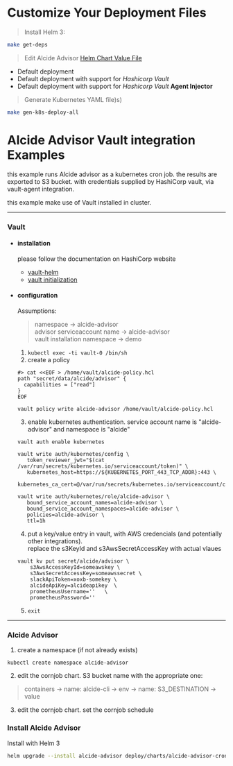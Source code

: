 # Customize Your Deployment Files

 
> Install Helm 3:
  ```bash
  make get-deps
  ```
> Edit Alcide Advisor [Helm Chart Value File](charts/cluster-job/values.yaml)
  * Default deployment
  * Default deployment with support for *Hashicorp Vault*
  * Default deployment with support for *Hashicorp Vault* **Agent Injector**

> Generate Kubernetes YAML file)s)
  ```bash
  make gen-k8s-deploy-all
  ```



# Alcide Advisor Vault integration Examples

this example runs Alcide advisor as a kubernetes cron job.
the results are exported to S3 bucket. with credentials supplied by HashiCorp vault, via vault-agent integration.

this example make use of Vault installed in cluster.

---
### Vault
* #### installation
  please follow the documentation on HashiCorp website
  - [vault-helm](https://github.com/hashicorp/vault-helm)
  - [vault initialization](https://www.vaultproject.io/docs/platform/k8s/helm/run)
* #### configuration
    Assumptions:
    > namespace -> alcide-advisor <br />
    > advisor serviceaccount name -> alcide-advisor <br />
    > vault installation namespace -> demo <br />

  1. `kubectl exec -ti vault-0 /bin/sh`
  2. create a policy
  ```
  #> cat <<EOF > /home/vault/alcide-policy.hcl
  path "secret/data/alcide/advisor" {
    capabilities = ["read"]
  }
  EOF
  ```
  ```
  vault policy write alcide-advisor /home/vault/alcide-policy.hcl
  ```
  3. enable kubernetes authentication. service account name is "alcide-advisor" and namespace is "alcide"
  ```
  vault auth enable kubernetes
  ```
  ```
  vault write auth/kubernetes/config \
     token_reviewer_jwt="$(cat /var/run/secrets/kubernetes.io/serviceaccount/token)" \
     kubernetes_host=https://${KUBERNETES_PORT_443_TCP_ADDR}:443 \
     kubernetes_ca_cert=@/var/run/secrets/kubernetes.io/serviceaccount/ca.crt
  ```
  ```
  vault write auth/kubernetes/role/alcide-advisor \
     bound_service_account_names=alcide-advisor \
     bound_service_account_namespaces=alcide-advisor \
     policies=alcide-advisor \
     ttl=1h
  ```
  4. put a key/value entry in vault, with AWS credencials (and potentially other integrations). <br />
  replace the s3KeyId and s3AwsSecretAccessKey with actual vlaues
  ```
  vault kv put secret/alcide/advisor \
      s3AwsAccessKeyId=someawskey \
      s3AwsSecretAccessKey=someawssecret \
      slackApiToken=xoxb-somekey \
      alcideApiKey=alcideapikey  \
      prometheusUsername=''   \
      prometheusPassword=''
  ```
  5. `exit`

---
### Alcide Advisor
  1. create a namespace (if not already exists)
  ```
  kubectl create namespace alcide-advisor
  ```
  2. edit the cornjob chart. S3 bucket name with the appropriate one:
  > containers -> name: alcide-cli -> env -> name: S3_DESTINATION -> value
  3. edit the cornjob chart. set the cornjob schedule

### Install Alcide Advisor 

Install with Helm 3 

```bash
helm upgrade --install alcide-advisor deploy/charts/alcide-advisor-cronjob --set vaultAgent.mode=agent-inject --set image.alcideAdvisor=alcidelabs/advisor:2.11.0-vault
```